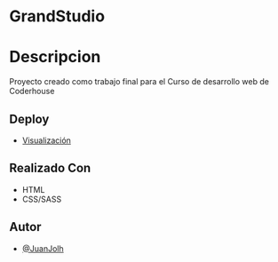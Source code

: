 
# GrandStudio




# Descripcion

Proyecto creado como trabajo final para el Curso de desarrollo web de Coderhouse
## Deploy

 - [Visualización](https://juanjolh.github.io/GrandStudio-Lopez/)

## Realizado Con

- HTML
- CSS/SASS


## Autor

- [@JuanJolh](https://github.com/JuanJolh)

